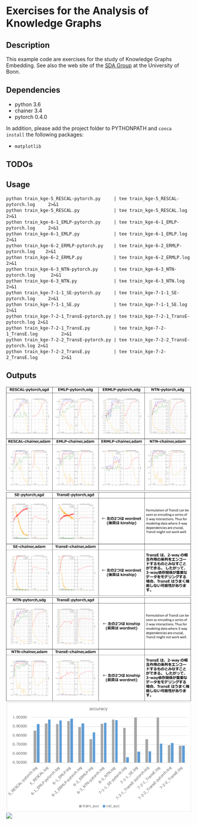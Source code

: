 # Exercises for the Analysis of Knowledge Graphs

## Description

This example code are exercises for the study of Knowledge Graphs Embedding.
See also the web site of the [SDA Group](http://sda.tech) at the University of Bonn. 

## Dependencies
- python 3.6
- chainer 3.4
- pytorch 0.4.0

In addition, please add the project folder to PYTHONPATH and `conca install` the following packages:
- `matplotlib`

## TODOs

## Usage

```
python train_kge-5_RESCAL-pytorch.py     | tee train_kge-5_RESCAL-pytorch.log     2>&1
python train_kge-5_RESCAL.py             | tee train_kge-5_RESCAL.log             2>&1
python train_kge-6-1_EMLP-pytorch.py     | tee train_kge-6-1_EMLP-pytorch.log     2>&1
python train_kge-6-1_EMLP.py             | tee train_kge-6-1_EMLP.log             2>&1
python train_kge-6-2_ERMLP-pytorch.py    | tee train_kge-6-2_ERMLP-pytorch.log    2>&1
python train_kge-6-2_ERMLP.py            | tee train_kge-6-2_ERMLP.log            2>&1
python train_kge-6-3_NTN-pytorch.py      | tee train_kge-6-3_NTN-pytorch.log      2>&1
python train_kge-6-3_NTN.py              | tee train_kge-6-3_NTN.log              2>&1
python train_kge-7-1-1_SE-pytorch.py     | tee train_kge-7-1-1_SE-pytorch.log     2>&1
python train_kge-7-1-1_SE.py             | tee train_kge-7-1-1_SE.log             2>&1
python train_kge-7-2-1_TransE-pytorch.py | tee train_kge-7-2-1_TransE-pytorch.log 2>&1
python train_kge-7-2-1_TransE.py         | tee train_kge-7-2-1_TransE.log         2>&1
python train_kge-7-2-2_TransE-pytorch.py | tee train_kge-7-2-2_TransE-pytorch.log 2>&1
python train_kge-7-2-2_TransE.py         | tee train_kge-7-2-2_TransE.log         2>&1
```

## Outputs

<img src="results/results-1.png"/>
<img src="results/results-2.png"/>
<img src="results/results-3.png"/>
<img src="results/results-4.png"/>
<img src="results/results-5.png"/>
